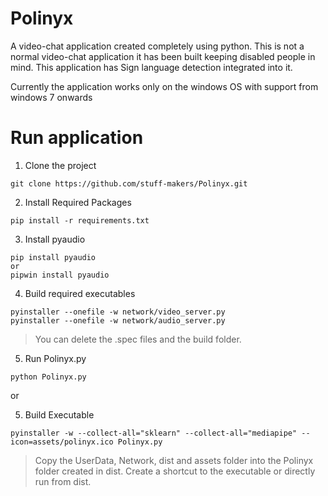 
# Polinyx

A video-chat application created completely using python.
This is not a normal video-chat application it has been built 
keeping disabled people in mind.
This application has Sign language detection integrated into it.

Currently the application works only on the windows OS with support
from windows 7 onwards

# Run application
1. Clone the project
```
git clone https://github.com/stuff-makers/Polinyx.git
```
2. Install Required Packages
```
pip install -r requirements.txt
```
3. Install pyaudio
```
pip install pyaudio
or
pipwin install pyaudio
```
4. Build required executables
```
pyinstaller --onefile -w network/video_server.py
pyinstaller --onefile -w network/audio_server.py
```
>You can delete the .spec files and the build folder.

5. Run Polinyx.py
```
python Polinyx.py
```

or 

5. Build Executable
```
pyinstaller -w --collect-all="sklearn" --collect-all="mediapipe" --icon=assets/polinyx.ico Polinyx.py
```
>Copy the UserData, Network, dist and assets folder into the Polinyx folder created in dist. 
>Create a shortcut to the executable or directly run from dist.

